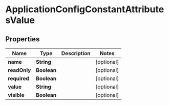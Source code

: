 # ApplicationConfigConstantAttributesValue

## Properties
Name | Type | Description | Notes
------------ | ------------- | ------------- | -------------
**name** | **String** |  |  [optional]
**readOnly** | **Boolean** |  |  [optional]
**required** | **Boolean** |  |  [optional]
**value** | **String** |  |  [optional]
**visible** | **Boolean** |  |  [optional]
